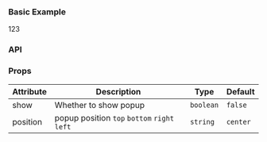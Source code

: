 ### Basic Example
<y-popup v-model="show" position="bottom">
    <div class="popupBox">123</div>
</y-popup>

### API

### Props
| Attribute | Description | Type | Default |
|------|------|------|------|
| show | Whether to show popup | `boolean` | `false` |
| position | popup position `top` `bottom` `right` `left` | `string` | `center` |

